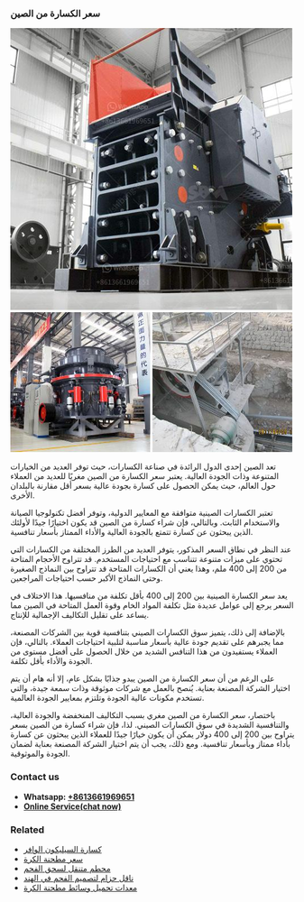 <h3>سعر الكسارة من الصين</h3><img src='1701850984.jpg' alt=''><p>تعد الصين إحدى الدول الرائدة في صناعة الكسارات، حيث توفر العديد من الخيارات المتنوعة وذات الجودة العالية. يعتبر سعر الكسارة من الصين مغريًا للعديد من العملاء حول العالم، حيث يمكن الحصول على كسارة بجودة عالية بسعر أقل مقارنة بالبلدان الأخرى.</p><p>تعتبر الكسارات الصينية متوافقة مع المعايير الدولية، وتوفر أفضل تكنولوجيا الصيانة والاستخدام الثابت. وبالتالي، فإن شراء كسارة من الصين قد يكون اختيارًا جيدًا لأولئك الذين يبحثون عن كسارة تتمتع بالجودة العالية والأداء الممتاز بأسعار تنافسية.</p><p>عند النظر في نطاق السعر المذكور، يتوفر العديد من الطرز المختلفة من الكسارات التي تحتوي على ميزات متنوعة تتناسب مع احتياجات المستخدم. قد تتراوح الأحجام المتاحة من 200 إلى 400 ملم، وهذا يعني أن الكسارات المتاحة قد تتراوح بين النماذج الصغيرة وحتى النماذج الأكبر حسب احتياجات المراجعين.</p><p>يعد سعر الكسارة الصينية بين 200 إلى 400 بأقل تكلفة من منافسيها. هذا الاختلاف في السعر يرجع إلى عوامل عديدة مثل تكلفة المواد الخام وقوة العمل المتاحة في الصين مما يساعد على تقليل التكاليف الإجمالية للإنتاج.</p><p>بالإضافة إلى ذلك، يتميز سوق الكسارات الصيني بتنافسية قوية بين الشركات المصنعة، مما يجبرهم على تقديم جودة عالية بأسعار مناسبة لتلبية احتياجات العملاء. بالتالي، فإن العملاء يستفيدون من هذا التنافس الشديد من خلال الحصول على أفضل مستوى من الجودة والأداء بأقل تكلفة.</p><p>على الرغم من أن سعر الكسارة من الصين يبدو جذابًا بشكل عام، إلا أنه هام أن يتم اختيار الشركة المصنعة بعناية. يُنصح بالعمل مع شركات موثوقة وذات سمعة جيدة، والتي تستخدم مكونات عالية الجودة وتلتزم بمعايير الجودة العالمية.</p><p>باختصار، سعر الكسارة من الصين مغري بسبب التكاليف المنخفضة والجودة العالية، والتنافسية الشديدة في سوق الكسارات الصيني. لذا، فإن شراء كسارة من الصين بسعر يتراوح بين 200 إلى 400 دولار يمكن أن يكون خيارًا جيدًا للعملاء الذين يبحثون عن كسارة بأداء ممتاز وبأسعار تنافسية. ومع ذلك، يجب أن يتم اختيار الشركة المصنعة بعناية لضمان الجودة والموثوقية.</p><h3>Contact us</h3><ul><li><strong>Whatsapp:&nbsp;<a href="https://wa.me/8613661969651">+8613661969651</a></strong></li><li><a href="https://swt.shibang-china.com/?git&amp;zhl&amp;سعر الكسارة من الصين"><strong>Online Service(chat now)</strong></a></li></ul><h3>Related</h3><ul><li><a href='كسارة السيليكون الوافر.md'>كسارة السيليكون الوافر</a></li><li><a href='سعر مطحنة الكرة.md'>سعر مطحنة الكرة</a></li><li><a href='محطم متنقل لسحق الفحم.md'>محطم متنقل لسحق الفحم</a></li><li><a href='ناقل حزام لتصميم الفحم في الهند.md'>ناقل حزام لتصميم الفحم في الهند</a></li><li><a href='معدات تحميل وسائط مطحنة الكرة.md'>معدات تحميل وسائط مطحنة الكرة</a></li></ul>